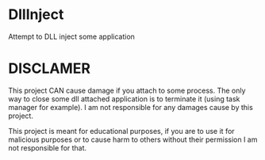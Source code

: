 # DllInject
 Attempt to DLL inject some application


# DISCLAMER
 This project CAN cause damage if you attach to some process.
 The only way to close some dll attached application is to terminate it (using task manager for example).
 I am not responsible for any damages cause by this project.

 This project is meant for educational purposes, if you are to use it for malicious purposes
 or to cause harm to others without their permission I am not responsible for that.
